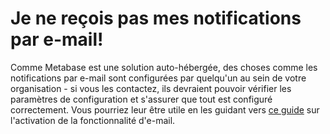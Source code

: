# Je ne reçois pas mes notifications par e-mail!

Comme Metabase est une solution auto-hébergée, des choses comme les notifications par e-mail sont configurées par quelqu'un au sein de votre organisation - si vous les contactez, ils devraient pouvoir vérifier les paramètres de configuration et s'assurer que tout est configuré correctement. Vous pourriez leur être utile en les guidant vers [ce guide](../../administration-guide/02-setting-up-email.md) sur l'activation de la fonctionnalité d'e-mail.
